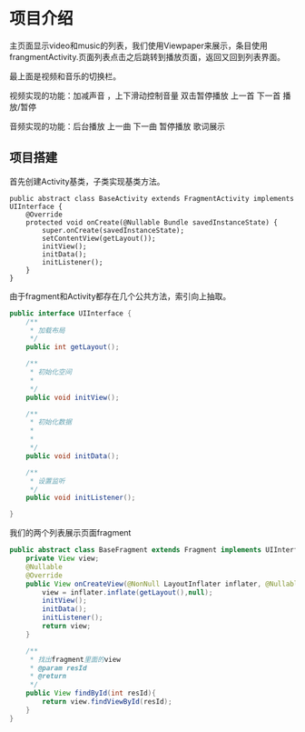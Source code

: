 # 项目介绍

主页面显示video和music的列表，我们使用Viewpaper来展示，条目使用frangmentActivity.页面列表点击之后跳转到播放页面，返回又回到列表界面。

最上面是视频和音乐的切换栏。

视频实现的功能：加减声音 ，上下滑动控制音量  双击暂停播放   上一首  下一首  播放/暂停 

音频实现的功能：后台播放  上一曲 下一曲  暂停播放  歌词展示



## 项目搭建

首先创建Activity基类，子类实现基类方法。

```ava
public abstract class BaseActivity extends FragmentActivity implements UIInterface {
    @Override
    protected void onCreate(@Nullable Bundle savedInstanceState) {
        super.onCreate(savedInstanceState);
        setContentView(getLayout());
        initView();
        initData();
        initListener();
    }
}
```

由于fragment和Activity都存在几个公共方法，索引向上抽取。

```java
public interface UIInterface {
    /**
     * 加载布局
     */
    public int getLayout();

    /**
     * 初始化空间
     *
     */
    public void initView();

    /**
     * 初始化数据
     *
     *
     */
    public void initData();

    /**
     * 设置监听
     */
    public void initListener();

}
```

我们的两个列表展示页面fragment

```java
public abstract class BaseFragment extends Fragment implements UIInterface {
    private View view;
    @Nullable
    @Override
    public View onCreateView(@NonNull LayoutInflater inflater, @Nullable ViewGroup container, @Nullable Bundle savedInstanceState) {
        view = inflater.inflate(getLayout(),null);
        initView();
        initData();
        initListener();
        return view;
    }

    /**
     * 找出fragment里面的view
     * @param resId
     * @return
     */
    public View findById(int resId){
        return view.findViewById(resId);
    }
}
```



















